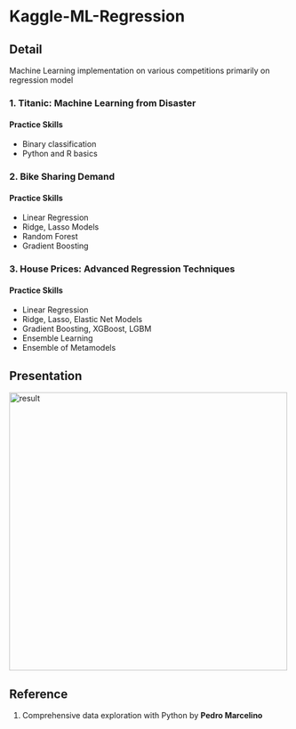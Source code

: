 # Kaggle-ML-Regression

## Detail
Machine Learning implementation on various competitions primarily on regression model

### 1. Titanic: Machine Learning from Disaster
#### Practice Skills
 - Binary classification
 - Python and R basics
  
### 2. Bike Sharing Demand
#### Practice Skills
 - Linear Regression
 - Ridge, Lasso Models
 - Random Forest
 - Gradient Boosting
  
### 3. House Prices: Advanced Regression Techniques
#### Practice Skills
 - Linear Regression
 - Ridge, Lasso, Elastic Net Models
 - Gradient Boosting, XGBoost, LGBM
 - Ensemble Learning
 - Ensemble of Metamodels

## Presentation
<img src="presentation.gif" alt="result" width="500">

## Reference
1. Comprehensive data exploration with Python by **Pedro Marcelino** 
